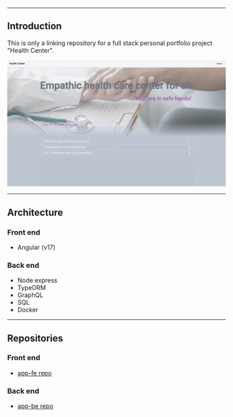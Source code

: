 ___
## Introduction

This is only a linking repository for a full stack personal portfolio project "Health Center".

![](./assets/1.png)


___
## Architecture

### Front end

- Angular (v17)

### Back end

- Node express
- TypeORM
- GraphQL
- SQL
- Docker

___
## Repositories

### Front end

- [app-fe repo](https://github.com/microieva/app-fe)

### Back end

- [app-be repo](https://github.com/microieva/app-be)

